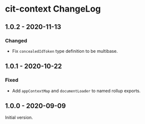# cit-context ChangeLog

## 1.0.2 - 2020-11-13

### Changed
- Fix `concealedIdToken` type definition to be multibase.

## 1.0.1 - 2020-10-22

### Fixed
- Add `appContextMap` and `documentLoader` to named rollup exports.

## 1.0.0 - 2020-09-09

Initial version.

